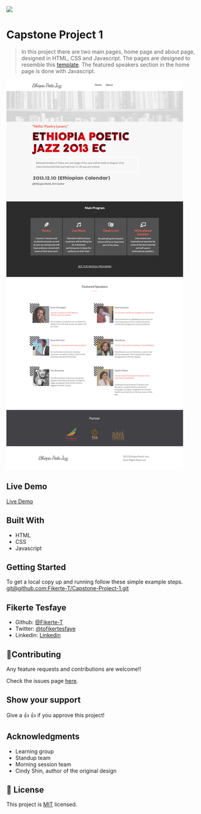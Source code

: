 ![](https://img.shields.io/badge/Microverse-blueviolet)

# Capstone Project 1

> In this project there are two main pages, home page and about page, designed in HTML, CSS and Javascript. The pages are designed to resemble this [template](https://www.behance.net/gallery/29845175/CC-Global-Summit-2015). The featured speakers section in the home page is done with Javascript. 

![Project screenshot](https://github.com/Fikerte-T/Capstone-Project-1/blob/master/images/project-screenshot.png)

## Live Demo
[Live Demo](https://fikerte-t.github.io/Capstone-Project-1/)

## Built With

- HTML
- CSS
- Javascript

## Getting Started

To get a local copy up and running follow these simple example steps.
[git@github.com:Fikerte-T/Capstone-Project-1.git](git@github.com:Fikerte-T/Capstone-Project-1.git)

## Fikerte Tesfaye

- Github: [@Fikerte-T](https://github.com/Fikerte-T)
- Twitter: [@tofikertesfaye](https://twitter.com/home)
- Linkedin: [Linkedin](https://www.linkedin.com/in/fikerte-tesfaye-a68337216/)

## 🤝Contributing
Any feature requests and contributions are welcome!!

Check the issues page [here](https://github.com/Fikerte-T/Capstone-Project-1/issues).

## Show your support
Give a 👍 👍 if you approve this project!

## Acknowledgments
- Learning group
- Standup team
- Morning session team
- Cindy Shin, author of the original design

## 📝 License

This project is [MIT](./MIT.md) licensed.
